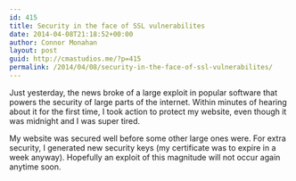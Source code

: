 ```yaml
---
id: 415
title: Security in the face of SSL vulnerabilites
date: 2014-04-08T21:18:52+00:00
author: Connor Monahan
layout: post
guid: http://cmastudios.me/?p=415
permalink: /2014/04/08/security-in-the-face-of-ssl-vulnerabilites/
---
```

Just yesterday, the news broke of a large exploit in popular software that powers the security of large parts of the internet. Within minutes of hearing about it for the first time, I took action to protect my website, even though it was midnight and I was super tired.

My website was secured well before some other large ones were. For extra security, I generated new security keys (my certificate was to expire in a week anyway). Hopefully an exploit of this magnitude will not occur again anytime soon.
